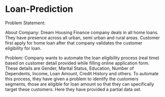 # Loan-Prediction
Problem Statement:

About Company: 
Dream Housing Finance company deals in all home loans. They have presence across all urban, semi urban and rural areas. Customer first apply for home loan after that company validates the customer eligibility for loan.

Problem: 
Company wants to automate the loan eligibility process (real time) based on customer detail provided while filling online application form. These details are Gender, Marital Status, Education, Number of Dependents, Income, Loan Amount, Credit History and others. To automate this process, they have given a problem to identify the customers segments, those are eligible for loan amount so that they can specifically target these customers. Here they have provided a partial data set.
